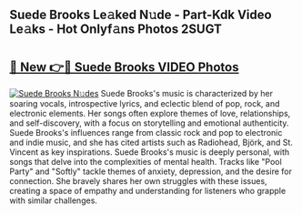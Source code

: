 ## Suede Brooks Le𝚊ked N𝚞de - Part-Kdk Video Le𝚊ks - Hot Onlyf𝚊ns Photos 2SUGT

# <h2><a href="http://ab97350.deff.icu/?id=Suede+Brooks">🔗 New 👉🔴 Suede Brooks VIDEO Photos</a></h2>

[![Suede Brooks N𝚞des](https://i.imgur.com/rIISA9y.gif)](http://ab97350.deff.icu/?id=Suede+Brooks)
Suede Brooks's music is characterized by her soaring vocals, introspective lyrics, and eclectic blend of pop, rock, and electronic elements. Her songs often explore themes of love, relationships, and self-discovery, with a focus on storytelling and emotional authenticity. Suede Brooks's influences range from classic rock and pop to electronic and indie music, and she has cited artists such as Radiohead, Björk, and St. Vincent as key inspirations. Suede Brooks's music is deeply personal, with songs that delve into the complexities of mental health. Tracks like "Pool Party" and "Softly" tackle themes of anxiety, depression, and the desire for connection. She bravely shares her own struggles with these issues, creating a space of empathy and understanding for listeners who grapple with similar challenges.
